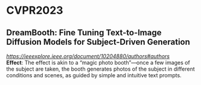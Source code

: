 # CVPR2023
## DreamBooth: Fine Tuning Text-to-Image Diffusion Models for Subject-Driven Generation
*<https://ieeexplore.ieee.org/document/10204880/authors#authors>*  
**Effect**: The effect is akin to a “magic photo booth”—once a few images of the subject are taken, the booth generates photos of the subject in different conditions and scenes, as guided by simple and intuitive text prompts.





